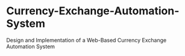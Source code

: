 # Currency-Exchange-Automation-System
Design and Implementation of a Web-Based Currency Exchange Automation System
